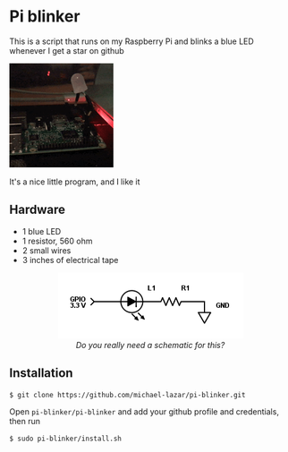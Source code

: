 # Pi blinker

This is a script that runs on my Raspberry Pi and blinks a blue LED whenever I get a star on github

<p align="left"><img alt="Demo" src="demo.gif"/></p>

It's a nice little program, and I like it

## Hardware

- 1 blue LED
- 1 resistor, 560 ohm
- 2 small wires
- 3 inches of electrical tape

<p align="center"><img alt="Schematics" src="schematics.png"/><br><i>Do you really need a schematic for this?</i></p>

## Installation

```bash
$ git clone https://github.com/michael-lazar/pi-blinker.git
```

Open ``pi-blinker/pi-blinker`` and add your github profile and credentials, then run

```bash
$ sudo pi-blinker/install.sh
```
